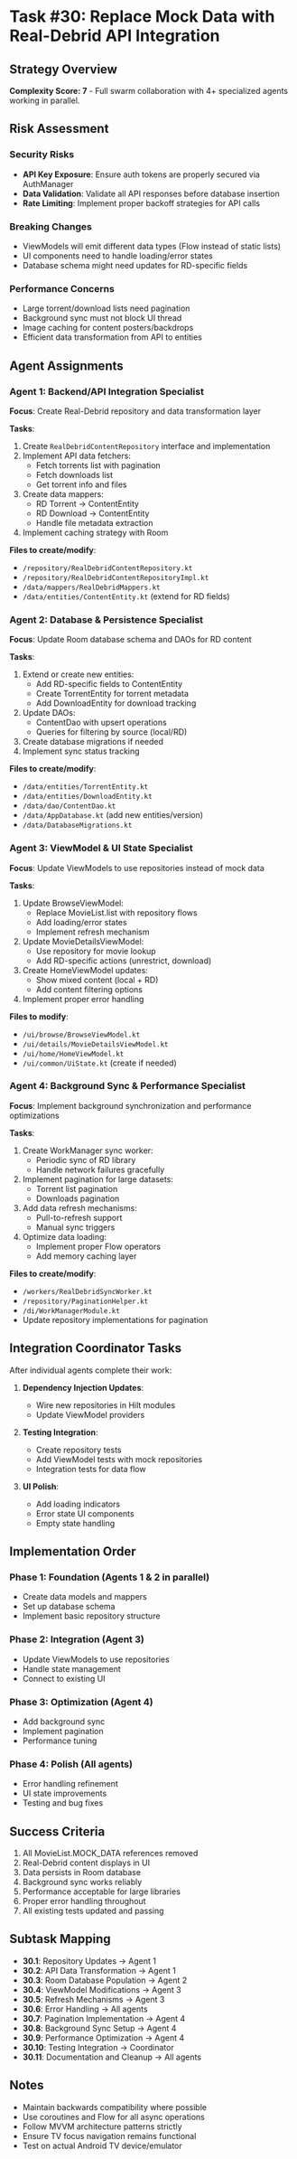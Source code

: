 # Task #30: Replace Mock Data with Real-Debrid API Integration

## Strategy Overview

**Complexity Score: 7** - Full swarm collaboration with 4+ specialized agents working in parallel.

## Risk Assessment

### Security Risks
- **API Key Exposure**: Ensure auth tokens are properly secured via AuthManager
- **Data Validation**: Validate all API responses before database insertion
- **Rate Limiting**: Implement proper backoff strategies for API calls

### Breaking Changes
- ViewModels will emit different data types (Flow instead of static lists)
- UI components need to handle loading/error states
- Database schema might need updates for RD-specific fields

### Performance Concerns
- Large torrent/download lists need pagination
- Background sync must not block UI thread
- Image caching for content posters/backdrops
- Efficient data transformation from API to entities

## Agent Assignments

### Agent 1: Backend/API Integration Specialist
**Focus**: Create Real-Debrid repository and data transformation layer

**Tasks**:
1. Create `RealDebridContentRepository` interface and implementation
2. Implement API data fetchers:
   - Fetch torrents list with pagination
   - Fetch downloads list
   - Get torrent info and files
3. Create data mappers:
   - RD Torrent → ContentEntity
   - RD Download → ContentEntity
   - Handle file metadata extraction
4. Implement caching strategy with Room

**Files to create/modify**:
- `/repository/RealDebridContentRepository.kt`
- `/repository/RealDebridContentRepositoryImpl.kt`
- `/data/mappers/RealDebridMappers.kt`
- `/data/entities/ContentEntity.kt` (extend for RD fields)

### Agent 2: Database & Persistence Specialist
**Focus**: Update Room database schema and DAOs for RD content

**Tasks**:
1. Extend or create new entities:
   - Add RD-specific fields to ContentEntity
   - Create TorrentEntity for torrent metadata
   - Add DownloadEntity for download tracking
2. Update DAOs:
   - ContentDao with upsert operations
   - Queries for filtering by source (local/RD)
3. Create database migrations if needed
4. Implement sync status tracking

**Files to create/modify**:
- `/data/entities/TorrentEntity.kt`
- `/data/entities/DownloadEntity.kt`
- `/data/dao/ContentDao.kt`
- `/data/AppDatabase.kt` (add new entities/version)
- `/data/DatabaseMigrations.kt`

### Agent 3: ViewModel & UI State Specialist
**Focus**: Update ViewModels to use repositories instead of mock data

**Tasks**:
1. Update BrowseViewModel:
   - Replace MovieList.list with repository flows
   - Add loading/error states
   - Implement refresh mechanism
2. Update MovieDetailsViewModel:
   - Use repository for movie lookup
   - Add RD-specific actions (unrestrict, download)
3. Create HomeViewModel updates:
   - Show mixed content (local + RD)
   - Add content filtering options
4. Implement proper error handling

**Files to modify**:
- `/ui/browse/BrowseViewModel.kt`
- `/ui/details/MovieDetailsViewModel.kt`
- `/ui/home/HomeViewModel.kt`
- `/ui/common/UiState.kt` (create if needed)

### Agent 4: Background Sync & Performance Specialist
**Focus**: Implement background synchronization and performance optimizations

**Tasks**:
1. Create WorkManager sync worker:
   - Periodic sync of RD library
   - Handle network failures gracefully
2. Implement pagination for large datasets:
   - Torrent list pagination
   - Downloads pagination
3. Add data refresh mechanisms:
   - Pull-to-refresh support
   - Manual sync triggers
4. Optimize data loading:
   - Implement proper Flow operators
   - Add memory caching layer

**Files to create/modify**:
- `/workers/RealDebridSyncWorker.kt`
- `/repository/PaginationHelper.kt`
- `/di/WorkManagerModule.kt`
- Update repository implementations for pagination

## Integration Coordinator Tasks
After individual agents complete their work:

1. **Dependency Injection Updates**:
   - Wire new repositories in Hilt modules
   - Update ViewModel providers

2. **Testing Integration**:
   - Create repository tests
   - Add ViewModel tests with mock repositories
   - Integration tests for data flow

3. **UI Polish**:
   - Add loading indicators
   - Error state UI components
   - Empty state handling

## Implementation Order

### Phase 1: Foundation (Agents 1 & 2 in parallel)
- Create data models and mappers
- Set up database schema
- Implement basic repository structure

### Phase 2: Integration (Agent 3)
- Update ViewModels to use repositories
- Handle state management
- Connect to existing UI

### Phase 3: Optimization (Agent 4)
- Add background sync
- Implement pagination
- Performance tuning

### Phase 4: Polish (All agents)
- Error handling refinement
- UI state improvements
- Testing and bug fixes

## Success Criteria

1. All MovieList.MOCK_DATA references removed
2. Real-Debrid content displays in UI
3. Data persists in Room database
4. Background sync works reliably
5. Performance acceptable for large libraries
6. Proper error handling throughout
7. All existing tests updated and passing

## Subtask Mapping

- **30.1**: Repository Updates → Agent 1
- **30.2**: API Data Transformation → Agent 1
- **30.3**: Room Database Population → Agent 2
- **30.4**: ViewModel Modifications → Agent 3
- **30.5**: Refresh Mechanisms → Agent 3
- **30.6**: Error Handling → All agents
- **30.7**: Pagination Implementation → Agent 4
- **30.8**: Background Sync Setup → Agent 4
- **30.9**: Performance Optimization → Agent 4
- **30.10**: Testing Integration → Coordinator
- **30.11**: Documentation and Cleanup → All agents

## Notes

- Maintain backwards compatibility where possible
- Use coroutines and Flow for all async operations
- Follow MVVM architecture patterns strictly
- Ensure TV focus navigation remains functional
- Test on actual Android TV device/emulator
